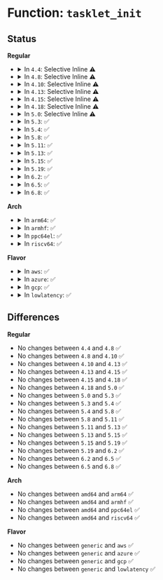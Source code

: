 # Function: <code>tasklet_init</code>

## Status
<b>Regular</b>
<ul>
<li>
<details>
<summary>In <code>4.4</code>: Selective Inline ⚠️</summary>

```c
void tasklet_init(struct tasklet_struct *t, void (*func)(long unsigned int), long unsigned int data);
```

**Collision:** Unique Global

**Inline:** Selective

**Transformation:** False

**Instances:**

```
In kernel/softirq.c (ffffffff81084840)
Location: kernel/softirq.c:557
Inline: True
Inline callers:
  - kernel/softirq.c:tasklet_hrtimer_init
Direct callers:
  - drivers/usb/core/hcd.c:usb_add_hcd
  - drivers/usb/core/hcd.c:usb_add_hcd
  - net/ipv4/tcp_output.c:tcp_tasklet_init
```
**Symbols:**

```
ffffffff81084840-ffffffff81084869: tasklet_init (STB_GLOBAL)
```
</details>
</li>
<li>
<details>
<summary>In <code>4.8</code>: Selective Inline ⚠️</summary>

```c
void tasklet_init(struct tasklet_struct *t, void (*func)(long unsigned int), long unsigned int data);
```

**Collision:** Unique Global

**Inline:** Selective

**Transformation:** False

**Instances:**

```
In kernel/softirq.c (ffffffff810880ca)
Location: kernel/softirq.c:557
Inline: True
Inline callers:
  - kernel/softirq.c:tasklet_hrtimer_init
Direct callers:
  - drivers/usb/core/hcd.c:usb_add_hcd
  - drivers/usb/core/hcd.c:usb_add_hcd
  - net/ipv4/tcp_output.c:tcp_tasklet_init
```
**Symbols:**

```
ffffffff810879a0-ffffffff810879c9: tasklet_init (STB_GLOBAL)
```
</details>
</li>
<li>
<details>
<summary>In <code>4.10</code>: Selective Inline ⚠️</summary>

```c
void tasklet_init(struct tasklet_struct *t, void (*func)(long unsigned int), long unsigned int data);
```

**Collision:** Unique Global

**Inline:** Selective

**Transformation:** False

**Instances:**

```
In kernel/softirq.c (ffffffff8108d02a)
Location: kernel/softirq.c:571
Inline: True
Inline callers:
  - kernel/softirq.c:tasklet_hrtimer_init
Direct callers:
  - drivers/usb/core/hcd.c:usb_add_hcd
  - drivers/usb/core/hcd.c:usb_add_hcd
  - net/core/flow.c:flow_cache_cpu_up_prep
  - net/ipv4/tcp_output.c:tcp_tasklet_init
```
**Symbols:**

```
ffffffff8108c900-ffffffff8108c929: tasklet_init (STB_GLOBAL)
```
</details>
</li>
<li>
<details>
<summary>In <code>4.13</code>: Selective Inline ⚠️</summary>

```c
void tasklet_init(struct tasklet_struct *t, void (*func)(long unsigned int), long unsigned int data);
```

**Collision:** Unique Global

**Inline:** Selective

**Transformation:** False

**Instances:**

```
In kernel/softirq.c (ffffffff81089e27)
Location: kernel/softirq.c:571
Inline: True
Inline callers:
  - kernel/softirq.c:tasklet_hrtimer_init
Direct callers:
  - drivers/usb/core/hcd.c:usb_add_hcd
  - drivers/usb/core/hcd.c:usb_add_hcd
  - net/core/flow.c:flow_cache_cpu_up_prep
  - net/ipv4/tcp_output.c:tcp_tasklet_init
```
**Symbols:**

```
ffffffff810899e0-ffffffff81089a09: tasklet_init (STB_GLOBAL)
```
</details>
</li>
<li>
<details>
<summary>In <code>4.15</code>: Selective Inline ⚠️</summary>

```c
void tasklet_init(struct tasklet_struct *t, void (*func)(long unsigned int), long unsigned int data);
```

**Collision:** Unique Global

**Inline:** Selective

**Transformation:** False

**Instances:**

```
In kernel/softirq.c (ffffffff81090b67)
Location: kernel/softirq.c:561
Inline: True
Inline callers:
  - kernel/softirq.c:tasklet_hrtimer_init
Direct callers:
  - drivers/usb/core/hcd.c:usb_add_hcd
  - drivers/usb/core/hcd.c:usb_add_hcd
  - drivers/usb/host/xhci-dbgtty.c:xhci_dbc_tty_register_device
  - net/ipv4/tcp_output.c:tcp_tasklet_init
  - net/xfrm/xfrm_input.c:xfrm_input_init
```
**Symbols:**

```
ffffffff81090760-ffffffff81090789: tasklet_init (STB_GLOBAL)
```
</details>
</li>
<li>
<details>
<summary>In <code>4.18</code>: Selective Inline ⚠️</summary>

```c
void tasklet_init(struct tasklet_struct *t, void (*func)(long unsigned int), long unsigned int data);
```

**Collision:** Unique Global

**Inline:** Selective

**Transformation:** False

**Instances:**

```
In kernel/softirq.c (ffffffff81094717)
Location: kernel/softirq.c:548
Inline: True
Inline callers:
  - kernel/softirq.c:tasklet_hrtimer_init
Direct callers:
  - drivers/usb/core/hcd.c:usb_add_hcd
  - drivers/usb/core/hcd.c:usb_add_hcd
  - drivers/usb/host/xhci-dbgtty.c:xhci_dbc_tty_register_device
  - net/ipv4/tcp_output.c:tcp_tasklet_init
  - net/xfrm/xfrm_input.c:xfrm_input_init
```
**Symbols:**

```
ffffffff81094380-ffffffff810943a9: tasklet_init (STB_GLOBAL)
```
</details>
</li>
<li>
<details>
<summary>In <code>5.0</code>: Selective Inline ⚠️</summary>

```c
void tasklet_init(struct tasklet_struct *t, void (*func)(long unsigned int), long unsigned int data);
```

**Collision:** Unique Global

**Inline:** Selective

**Transformation:** False

**Instances:**

```
In kernel/softirq.c (ffffffff8109ca77)
Location: kernel/softirq.c:549
Inline: True
Inline callers:
  - kernel/softirq.c:tasklet_hrtimer_init
Direct callers:
  - drivers/usb/core/hcd.c:usb_add_hcd
  - drivers/usb/core/hcd.c:usb_add_hcd
  - drivers/usb/host/xhci-dbgtty.c:xhci_dbc_tty_register_device
  - net/ipv4/tcp_output.c:tcp_tasklet_init
  - net/xfrm/xfrm_input.c:xfrm_input_init
```
**Symbols:**

```
ffffffff8109c6a0-ffffffff8109c6c9: tasklet_init (STB_GLOBAL)
```
</details>
</li>
<li>
<details>
<summary>In <code>5.3</code>: ✅</summary>

```c
void tasklet_init(struct tasklet_struct *t, void (*func)(long unsigned int), long unsigned int data);
```

**Collision:** Unique Global

**Inline:** No

**Transformation:** False

**Instances:**

```
In kernel/softirq.c (ffffffff810a0d20)
Location: kernel/softirq.c:549
Inline: False
Direct callers:
  - drivers/usb/core/hcd.c:usb_add_hcd
  - drivers/usb/core/hcd.c:usb_add_hcd
  - drivers/usb/host/xhci-dbgtty.c:xhci_dbc_tty_register_device
  - net/ipv4/tcp_output.c:tcp_tasklet_init
  - net/xfrm/xfrm_input.c:xfrm_input_init
```
**Symbols:**

```
ffffffff810a0d20-ffffffff810a0d49: tasklet_init (STB_GLOBAL)
```
</details>
</li>
<li>
<details>
<summary>In <code>5.4</code>: ✅</summary>

```c
void tasklet_init(struct tasklet_struct *t, void (*func)(long unsigned int), long unsigned int data);
```

**Collision:** Unique Global

**Inline:** No

**Transformation:** False

**Instances:**

```
In kernel/softirq.c (ffffffff810a72e0)
Location: kernel/softirq.c:549
Inline: False
Direct callers:
  - drivers/usb/core/hcd.c:usb_add_hcd
  - drivers/usb/core/hcd.c:usb_add_hcd
  - drivers/usb/host/xhci-dbgtty.c:xhci_dbc_tty_register_device
  - net/ipv4/tcp_output.c:tcp_tasklet_init
  - net/xfrm/xfrm_input.c:xfrm_input_init
```
**Symbols:**

```
ffffffff810a72e0-ffffffff810a7309: tasklet_init (STB_GLOBAL)
```
</details>
</li>
<li>
<details>
<summary>In <code>5.8</code>: ✅</summary>

```c
void tasklet_init(struct tasklet_struct *t, void (*func)(long unsigned int), long unsigned int data);
```

**Collision:** Unique Global

**Inline:** No

**Transformation:** False

**Instances:**

```
In kernel/softirq.c (ffffffff810aea30)
Location: kernel/softirq.c:576
Inline: False
Direct callers:
  - drivers/usb/core/hcd.c:usb_add_hcd
  - drivers/usb/core/hcd.c:usb_add_hcd
  - drivers/usb/host/xhci-dbgtty.c:xhci_dbc_tty_register_device
  - net/ipv4/tcp_output.c:tcp_tasklet_init
  - net/xfrm/xfrm_input.c:xfrm_input_init
```
**Symbols:**

```
ffffffff810aea30-ffffffff810aea59: tasklet_init (STB_GLOBAL)
```
</details>
</li>
<li>
<details>
<summary>In <code>5.11</code>: ✅</summary>

```c
void tasklet_init(struct tasklet_struct *t, void (*func)(long unsigned int), long unsigned int data);
```

**Collision:** Unique Global

**Inline:** No

**Transformation:** False

**Instances:**

```
In kernel/softirq.c (ffffffff810aa200)
Location: kernel/softirq.c:595
Inline: False
```
**Symbols:**

```
ffffffff810aa200-ffffffff810aa22d: tasklet_init (STB_GLOBAL)
```
</details>
</li>
<li>
<details>
<summary>In <code>5.13</code>: ✅</summary>

```c
void tasklet_init(struct tasklet_struct *t, void (*func)(long unsigned int), long unsigned int data);
```

**Collision:** Unique Global

**Inline:** No

**Transformation:** False

**Instances:**

```
In kernel/softirq.c (ffffffff810ab220)
Location: kernel/softirq.c:825
Inline: False
```
**Symbols:**

```
ffffffff810ab220-ffffffff810ab24d: tasklet_init (STB_GLOBAL)
```
</details>
</li>
<li>
<details>
<summary>In <code>5.15</code>: ✅</summary>

```c
void tasklet_init(struct tasklet_struct *t, void (*func)(long unsigned int), long unsigned int data);
```

**Collision:** Unique Global

**Inline:** No

**Transformation:** False

**Instances:**

```
In kernel/softirq.c (ffffffff810bcd40)
Location: kernel/softirq.c:824
Inline: False
```
**Symbols:**

```
ffffffff810bcd40-ffffffff810bcd6d: tasklet_init (STB_GLOBAL)
```
</details>
</li>
<li>
<details>
<summary>In <code>5.19</code>: ✅</summary>

```c
void tasklet_init(struct tasklet_struct *t, void (*func)(long unsigned int), long unsigned int data);
```

**Collision:** Unique Global

**Inline:** No

**Transformation:** False

**Instances:**

```
In kernel/softirq.c (ffffffff810d3bd0)
Location: kernel/softirq.c:838
Inline: False
```
**Symbols:**

```
ffffffff810d3bd0-ffffffff810d3c07: tasklet_init (STB_GLOBAL)
```
</details>
</li>
<li>
<details>
<summary>In <code>6.2</code>: ✅</summary>

```c
void tasklet_init(struct tasklet_struct *t, void (*func)(long unsigned int), long unsigned int data);
```

**Collision:** Unique Global

**Inline:** No

**Transformation:** False

**Instances:**

```
In kernel/softirq.c (ffffffff810f2960)
Location: kernel/softirq.c:838
Inline: False
```
**Symbols:**

```
ffffffff810f2960-ffffffff810f2997: tasklet_init (STB_GLOBAL)
```
</details>
</li>
<li>
<details>
<summary>In <code>6.5</code>: ✅</summary>

```c
void tasklet_init(struct tasklet_struct *t, void (*func)(long unsigned int), long unsigned int data);
```

**Collision:** Unique Global

**Inline:** No

**Transformation:** False

**Instances:**

```
In kernel/softirq.c (ffffffff810fea20)
Location: kernel/softirq.c:825
Inline: False
```
**Symbols:**

```
ffffffff810fea20-ffffffff810fea57: tasklet_init (STB_GLOBAL)
```
</details>
</li>
<li>
<details>
<summary>In <code>6.8</code>: ✅</summary>

```c
void tasklet_init(struct tasklet_struct *t, void (*func)(long unsigned int), long unsigned int data);
```

**Collision:** Unique Global

**Inline:** No

**Transformation:** False

**Instances:**

```
In kernel/softirq.c (ffffffff811080d0)
Location: kernel/softirq.c:825
Inline: False
```
**Symbols:**

```
ffffffff811080d0-ffffffff81108107: tasklet_init (STB_GLOBAL)
```
</details>
</li>
</ul>
<b>Arch</b>
<ul>
<li>
<details>
<summary>In <code>arm64</code>: ✅</summary>

```c
void tasklet_init(struct tasklet_struct *t, void (*func)(long unsigned int), long unsigned int data);
```

**Collision:** Unique Global

**Inline:** No

**Transformation:** False

**Instances:**

```
In kernel/softirq.c (ffff8000100fe5e8)
Location: kernel/softirq.c:549
Inline: False
Direct callers:
  - drivers/dma/virt-dma.c:vchan_init
  - drivers/dma/mv_xor.c:mv_xor_channel_add
  - drivers/dma/mv_xor_v2.c:mv_xor_v2_probe
  - drivers/dma/mxs-dma.c:mxs_dma_probe
  - drivers/dma/ipu/ipu_idmac.c:ipu_probe
  - drivers/net/ethernet/smsc/smc91x.c:smc_probe
  - drivers/usb/core/hcd.c:usb_add_hcd
  - drivers/usb/core/hcd.c:usb_add_hcd
  - drivers/usb/host/xhci-dbgtty.c:xhci_dbc_tty_register_device
  - net/ipv4/tcp_output.c:tcp_tasklet_init
  - net/xfrm/xfrm_input.c:xfrm_input_init
```
**Symbols:**

```
ffff8000100fe5e8-ffff8000100fe628: tasklet_init (STB_GLOBAL)
```
</details>
</li>
<li>
<details>
<summary>In <code>armhf</code>: ✅</summary>

```c
void tasklet_init(struct tasklet_struct *t, void (*func)(long unsigned int), long unsigned int data);
```

**Collision:** Unique Global

**Inline:** No

**Transformation:** False

**Instances:**

```
In kernel/softirq.c (c035b2bc)
Location: kernel/softirq.c:549
Inline: False
Direct callers:
  - drivers/dma/virt-dma.c:vchan_init
  - drivers/dma/mv_xor.c:mv_xor_channel_add
  - drivers/dma/mxs-dma.c:mxs_dma_probe
  - drivers/dma/ipu/ipu_idmac.c:ipu_probe
  - drivers/dma/tegra20-apb-dma.c:tegra_dma_probe
  - drivers/usb/core/hcd.c:usb_add_hcd
  - drivers/usb/core/hcd.c:usb_add_hcd
  - drivers/usb/host/xhci-dbgtty.c:xhci_dbc_tty_register_device
  - sound/core/timer.c:snd_timer_new
  - net/ipv4/tcp_output.c:tcp_tasklet_init
  - net/xfrm/xfrm_input.c:xfrm_input_init
```
**Symbols:**

```
c035b2bc-c035b2ec: tasklet_init (STB_GLOBAL)
```
</details>
</li>
<li>
<details>
<summary>In <code>ppc64el</code>: ✅</summary>

```c
void tasklet_init(struct tasklet_struct *t, void (*func)(long unsigned int), long unsigned int data);
```

**Collision:** Unique Global

**Inline:** No

**Transformation:** False

**Instances:**

```
In kernel/softirq.c (c0000000001453c0)
Location: kernel/softirq.c:549
Inline: False
Direct callers:
  - drivers/usb/core/hcd.c:usb_add_hcd
  - drivers/usb/core/hcd.c:usb_add_hcd
  - drivers/usb/host/xhci-dbgtty.c:xhci_dbc_tty_register_device
  - net/ipv4/tcp_output.c:tcp_tasklet_init
  - net/xfrm/xfrm_input.c:xfrm_input_init
```
**Symbols:**

```
c0000000001453c0-c0000000001453e8: tasklet_init (STB_GLOBAL)
```
</details>
</li>
<li>
<details>
<summary>In <code>riscv64</code>: ✅</summary>

```c
void tasklet_init(struct tasklet_struct *t, void (*func)(long unsigned int), long unsigned int data);
```

**Collision:** Unique Global

**Inline:** No

**Transformation:** False

**Instances:**

```
In kernel/softirq.c (ffffffe0000c6748)
Location: kernel/softirq.c:549
Inline: False
Direct callers:
  - drivers/usb/core/hcd.c:usb_add_hcd
  - drivers/usb/core/hcd.c:usb_add_hcd
  - drivers/usb/host/xhci-dbgtty.c:xhci_dbc_tty_register_device
  - net/ipv4/tcp_output.c:tcp_tasklet_init
  - net/xfrm/xfrm_input.c:xfrm_input_init
```
**Symbols:**

```
ffffffe0000c6748-ffffffe0000c6788: tasklet_init (STB_GLOBAL)
```
</details>
</li>
</ul>
<b>Flavor</b>
<ul>
<li>
<details>
<summary>In <code>aws</code>: ✅</summary>

```c
void tasklet_init(struct tasklet_struct *t, void (*func)(long unsigned int), long unsigned int data);
```

**Collision:** Unique Global

**Inline:** No

**Transformation:** False

**Instances:**

```
In kernel/softirq.c (ffffffff810a0c00)
Location: kernel/softirq.c:549
Inline: False
Direct callers:
  - drivers/usb/core/hcd.c:usb_add_hcd
  - drivers/usb/core/hcd.c:usb_add_hcd
  - net/ipv4/tcp_output.c:tcp_tasklet_init
  - net/xfrm/xfrm_input.c:xfrm_input_init
```
**Symbols:**

```
ffffffff810a0c00-ffffffff810a0c29: tasklet_init (STB_GLOBAL)
```
</details>
</li>
<li>
<details>
<summary>In <code>azure</code>: ✅</summary>

```c
void tasklet_init(struct tasklet_struct *t, void (*func)(long unsigned int), long unsigned int data);
```

**Collision:** Unique Global

**Inline:** No

**Transformation:** False

**Instances:**

```
In kernel/softirq.c (ffffffff8108f620)
Location: kernel/softirq.c:549
Inline: False
Direct callers:
  - drivers/usb/core/hcd.c:usb_add_hcd
  - drivers/usb/core/hcd.c:usb_add_hcd
  - drivers/usb/host/xhci-dbgtty.c:xhci_dbc_tty_register_device
  - drivers/hv/hv.c:hv_synic_alloc
  - drivers/hv/channel_mgmt.c:vmbus_onoffer
  - net/ipv4/tcp_output.c:tcp_tasklet_init
  - net/xfrm/xfrm_input.c:xfrm_input_init
```
**Symbols:**

```
ffffffff8108f620-ffffffff8108f649: tasklet_init (STB_GLOBAL)
```
</details>
</li>
<li>
<details>
<summary>In <code>gcp</code>: ✅</summary>

```c
void tasklet_init(struct tasklet_struct *t, void (*func)(long unsigned int), long unsigned int data);
```

**Collision:** Unique Global

**Inline:** No

**Transformation:** False

**Instances:**

```
In kernel/softirq.c (ffffffff810a0bb0)
Location: kernel/softirq.c:549
Inline: False
Direct callers:
  - drivers/usb/core/hcd.c:usb_add_hcd
  - drivers/usb/core/hcd.c:usb_add_hcd
  - drivers/usb/host/xhci-dbgtty.c:xhci_dbc_tty_register_device
  - net/ipv4/tcp_output.c:tcp_tasklet_init
  - net/xfrm/xfrm_input.c:xfrm_input_init
```
**Symbols:**

```
ffffffff810a0bb0-ffffffff810a0bd9: tasklet_init (STB_GLOBAL)
```
</details>
</li>
<li>
<details>
<summary>In <code>lowlatency</code>: ✅</summary>

```c
void tasklet_init(struct tasklet_struct *t, void (*func)(long unsigned int), long unsigned int data);
```

**Collision:** Unique Global

**Inline:** No

**Transformation:** False

**Instances:**

```
In kernel/softirq.c (ffffffff810a8b30)
Location: kernel/softirq.c:549
Inline: False
Direct callers:
  - drivers/usb/core/hcd.c:usb_add_hcd
  - drivers/usb/core/hcd.c:usb_add_hcd
  - drivers/usb/host/xhci-dbgtty.c:xhci_dbc_tty_register_device
  - net/ipv4/tcp_output.c:tcp_tasklet_init
  - net/xfrm/xfrm_input.c:xfrm_input_init
```
**Symbols:**

```
ffffffff810a8b30-ffffffff810a8b59: tasklet_init (STB_GLOBAL)
```
</details>
</li>
</ul>

## Differences
<b>Regular</b>
<ul>
<li>
No changes between <code>4.4</code> and <code>4.8</code> ✅
</li>
<li>
No changes between <code>4.8</code> and <code>4.10</code> ✅
</li>
<li>
No changes between <code>4.10</code> and <code>4.13</code> ✅
</li>
<li>
No changes between <code>4.13</code> and <code>4.15</code> ✅
</li>
<li>
No changes between <code>4.15</code> and <code>4.18</code> ✅
</li>
<li>
No changes between <code>4.18</code> and <code>5.0</code> ✅
</li>
<li>
No changes between <code>5.0</code> and <code>5.3</code> ✅
</li>
<li>
No changes between <code>5.3</code> and <code>5.4</code> ✅
</li>
<li>
No changes between <code>5.4</code> and <code>5.8</code> ✅
</li>
<li>
No changes between <code>5.8</code> and <code>5.11</code> ✅
</li>
<li>
No changes between <code>5.11</code> and <code>5.13</code> ✅
</li>
<li>
No changes between <code>5.13</code> and <code>5.15</code> ✅
</li>
<li>
No changes between <code>5.15</code> and <code>5.19</code> ✅
</li>
<li>
No changes between <code>5.19</code> and <code>6.2</code> ✅
</li>
<li>
No changes between <code>6.2</code> and <code>6.5</code> ✅
</li>
<li>
No changes between <code>6.5</code> and <code>6.8</code> ✅
</li>
</ul>
<b>Arch</b>
<ul>
<li>
No changes between <code>amd64</code> and <code>arm64</code> ✅
</li>
<li>
No changes between <code>amd64</code> and <code>armhf</code> ✅
</li>
<li>
No changes between <code>amd64</code> and <code>ppc64el</code> ✅
</li>
<li>
No changes between <code>amd64</code> and <code>riscv64</code> ✅
</li>
</ul>
<b>Flavor</b>
<ul>
<li>
No changes between <code>generic</code> and <code>aws</code> ✅
</li>
<li>
No changes between <code>generic</code> and <code>azure</code> ✅
</li>
<li>
No changes between <code>generic</code> and <code>gcp</code> ✅
</li>
<li>
No changes between <code>generic</code> and <code>lowlatency</code> ✅
</li>
</ul>
